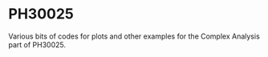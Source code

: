 # PH30025

Various bits of codes for plots and other examples for the Complex Analysis part of PH30025. 

